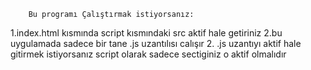         Bu programı Çalıştırmak istiyorsanız:
1.index.html kısmında script kısmındaki src aktif hale getiriniz
2.bu uygulamada sadece bir tane .js uzantılısı calışır
2. .js uzantıyı aktif hale gitirmek istiyorsanız script olarak sadece sectiginiz o aktif olmalıdır        